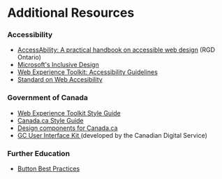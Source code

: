 # Additional Resources

### Accessibility

* [AccessAbility: A practical handbook on accessible web design](http://rgd-accessibledesign.com/wp-content/uploads/2015/05/RGD_AccessAbility_Handbook_2015_ForWebFINAL-s.pdf) \(RGD Ontario\)
* [Microsoft's Inclusive Design](https://www.microsoft.com/en-us/design/inclusive)
* [Web Experience Toolkit: Accessibility Guidelines](http://wet-boew.github.io/wet-boew-styleguide/v4/accessibility/index-en.html#core)
* [Standard on Web Accesibility](https://www.tbs-sct.gc.ca/pol/doc-eng.aspx?id=23601)

### Government of Canada

* [Web Experience Toolkit Style Guide](http://wet-boew.github.io/wet-boew-styleguide/v4/index-en.html)
* [Canada.ca Style Guide](https://www.canada.ca/en/treasury-board-secretariat/services/government-communications/canada-content-style-guide.html)
* [Design components for Canada.ca](https://www.canada.ca/en/treasury-board-secretariat/services/government-communications/canada-content-information-architecture-specification/common-design-patterns.html)
* [GC User Interface Kit ](https://github.com/cds-snc/gcui)\(developed by the Canadian Digital Service\)

### Further Education

* [Button Best Practices](http://babich.biz/button-ux-design-best-practices-types-and-states/)



